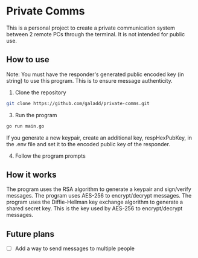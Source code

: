 # Private Comms
This is a personal project to create a private communication system between 2 remote PCs through the terminal. It is not intended for public use.

## How to use
Note: You must have the responder's generated public encoded key (in string) to use this program. This is to ensure message authenticity.

1. Clone the repository
```bash
git clone https://github.com/galadd/private-comms.git
```
3. Run the program
```bash
go run main.go
```
If you generate a new keypair, create an additional key, respHexPubKey, in the .env file and set it to the encoded public key of the responder. 

4. Follow the program prompts

## How it works
The program uses the RSA algorithm to generate a keypair and sign/verify messages. The program uses AES-256 to encrypt/decrypt messages. The program uses the Diffie-Hellman key exchange algorithm to generate a shared secret key. This is the key used by AES-256 to encrypt/decrypt messages. 

## Future plans
- [ ] Add a way to send messages to multiple people
